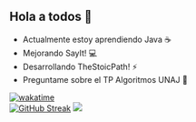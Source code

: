 ## Hola a todos 👋
  - Actualmente estoy aprendiendo Java :coffee: 
  - Mejorando SayIt! :computer:
  - Desarrollando TheStoicPath! ⚡
  - Preguntame sobre el TP Algoritmos UNAJ 💬
   
[![wakatime](https://wakatime.com/badge/user/2c637c62-33b6-466c-8ef4-ec0e42de03a2.svg)](https://wakatime.com/@2c637c62-33b6-466c-8ef4-ec0e42de03a2)
<br>
[![GitHub Streak](https://streak-stats.demolab.com/?user=LovisottoSantiago)](https://git.io/streak-stats)
<img src="https://github-readme-stats.vercel.app/api/top-langs/?username=LovisottoSantiago"/>

<!--
**LovisottoSantiago/LovisottoSantiago** is a ✨ _special_ ✨ repository because its `README.md` (this file) appears on your GitHub profile.

Here are some ideas to get you started:

- 🔭 I’m currently working on ...
- 🌱 I’m currently learning ...
- 👯 I’m looking to collaborate on ...
- 🤔 I’m looking for help with ...
- 💬 Ask me about ...
- 📫 How to reach me: ...
- 😄 Pronouns: ...
- ⚡ Fun fact: ...
-->

